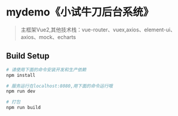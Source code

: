 # mydemo《小试牛刀后台系统》

> 主框架Vue2,其他技术栈：vue-router、vuex,axios、element-ui、axios、mock、echarts

## Build Setup

``` bash
# 请使用下面的命令安装开发和生产依赖
npm install

# 服务运行在localhost:8080,用下面的命令运行哦
npm run dev

# 打包
npm run build

